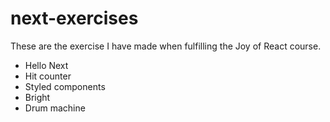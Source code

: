 # next-exercises

These are the exercise I have made when fulfilling the Joy of React course.

- Hello Next
- Hit counter
- Styled components
- Bright
- Drum machine

